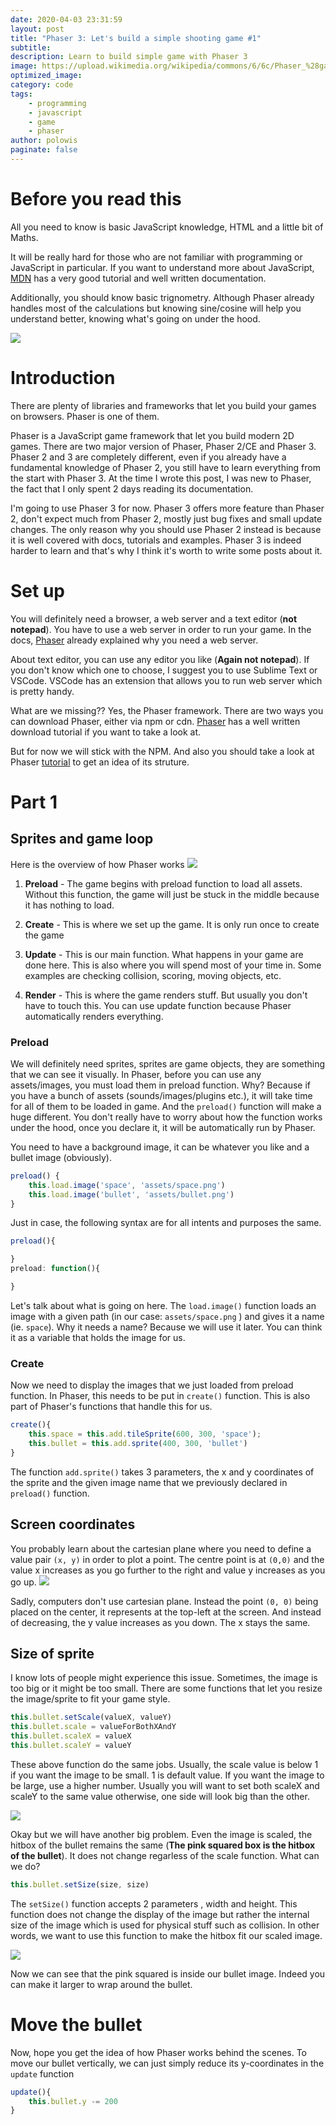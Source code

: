 ```yaml
---
date: 2020-04-03 23:31:59
layout: post
title: "Phaser 3: Let's build a simple shooting game #1"
subtitle:
description: Learn to build simple game with Phaser 3
image: https://upload.wikimedia.org/wikipedia/commons/6/6c/Phaser_%28game_framework%29_logo.png
optimized_image:
category: code
tags:
    - programming
    - javascript
    - game
    - phaser
author: polowis
paginate: false
---
```

# Before you read this

All you need to know is basic JavaScript knowledge, HTML and a little bit of Maths.

It will be really hard for those who are not familiar with programming or JavaScript in particular. If you want to understand more about JavaScript, [MDN](https://developer.mozilla.org/en-US/docs/Web/Tutorials) has a very good tutorial and well written documentation.

Additionally, you should know basic trignometry. Although Phaser already handles most of the calculations but knowing sine/cosine will help you understand better, knowing what's going on under the hood.

<img src="https://upload.wikimedia.org/wikipedia/commons/6/6c/Phaser_%28game_framework%29_logo.png"/>

# Introduction
There are plenty of libraries and frameworks that let you build your games on browsers. Phaser is one of them.

Phaser is a JavaScript game framework that let you build modern 2D games. There are two major version of Phaser, Phaser 2/CE and Phaser 3. Phaser 2 and 3 are completely different, even if you already have a fundamental knowledge of Phaser 2, you still have to learn everything from the start with Phaser 3. At the time I wrote this post, I was new to Phaser, the fact that I only spent 2 days reading its documentation. 

I'm going to use Phaser 3 for now. Phaser 3 offers more feature than Phaser 2, don't expect much from Phaser 2, mostly just bug fixes and small update changes. The only reason why you should use Phaser 2 instead is because it is well covered with docs, tutorials and examples. Phaser 3 is indeed harder to learn and that's why I think it's worth to write some posts about it.

# Set up

You will definitely need a browser, a web server and a text editor (**not notepad**). You have to use a web server in order to run your game. In the docs, [Phaser](http://www.phaser.io/tutorials/getting-started/index) already explained why you need a web server. 

About text editor, you can use any editor you like (**Again not notepad**). If you don't know which one to choose, I suggest you to use Sublime Text or VSCode. VSCode has an extension that allows you to run web server which is pretty handy.

What are we missing??
Yes, the Phaser framework. There are two ways you can download Phaser, either via npm or cdn. [Phaser](https://phaser.io/download/stable) has a well written download tutorial if you want to take a look at.

But for now we will stick with the NPM. And also you should take a look at Phaser [tutorial](https://phaser.io/tutorials/getting-started-phaser3) to get an idea of  its struture. 

# Part 1

## Sprites and game loop

Here is the overview of how Phaser works
<img src="https://leanpub.com/site_images/html5shootemupinanafternoon/game_loop.png"/>

1. **Preload** - The game begins with preload function to load all assets. Without this function, the game will just be stuck in the middle because it has nothing to load.

2. **Create** -  This is where we set up the game. It is only run once to create the game

3. **Update** - This is our main function. What happens in your game are done here. This is also where you will spend most of your time in. Some examples are checking collision, scoring, moving objects, etc.

4. **Render** - This is where the game renders stuff. But usually you don't have to touch this. You can use update function because Phaser automatically renders everything.

### Preload
We will definitely need sprites, sprites are game objects, they are something that we can see it visually. In Phaser, before you can use any assets/images, you must load them in preload function. Why? Because if you have a bunch of assets (sounds/images/plugins etc.), it will take time for all of them to be loaded in game. And the ```preload()``` function will make a huge different. You don't really have to worry about how the function works under the hood, once you declare it, it will be automatically run by Phaser.

You need to have a background image, it can be whatever you like and a bullet image (obviously). 

```js
preload() {
    this.load.image('space', 'assets/space.png')
    this.load.image('bullet', 'assets/bullet.png')
}
```

Just in case, the following syntax are for all intents and purposes the same.
```js
preload(){

}
preload: function(){

}
```
Let's talk about what is going on here. The ```load.image()``` function loads an image with a given path (in our case: ```assets/space.png``` ) and gives it a name (ie. ```space```). Why it needs a name? Because we will use it later. You can think it as a variable that holds the image for us.

### Create

Now we need to display the images that we just loaded from preload function. In Phaser, this needs to be put in ```create()``` function. This is also part of Phaser's functions that handle this for us.

```js
create(){
    this.space = this.add.tileSprite(600, 300, 'space');
    this.bullet = this.add.sprite(400, 300, 'bullet')
}
```
The function ```add.sprite()``` takes 3 parameters, the x and y coordinates of the sprite and the given image name that we previously declared in ```preload()``` function. 

## Screen coordinates
You probably learn about the cartesian plane where you need to define a value pair ```(x, y)``` in order to plot a point. The centre point is at ```(0,0)``` and the value x increases as you go further to the right and value y increases as you go up.
<img src="https://processing.org/tutorials/drawing/imgs/drawing-03.svg"/>

Sadly, computers don't use cartesian plane. Instead the point ```(0, 0)``` being placed on the center, it represents at the top-left at the screen. And instead of decreasing, the y value increases as you down. The x stays the same. 

## Size of sprite

I know lots of people might experience this issue. Sometimes, the image is too big or it might be too small. There are some functions that let you resize the image/sprite to fit your game style. 

```js
this.bullet.setScale(valueX, valueY) 
this.bullet.scale = valueForBothXAndY
this.bullet.scaleX = valueX
this.bullet.scaleY = valueY
```

These above function do the same jobs. Usually, the scale value is below 1 if you want the image to be small. 1 is default value. If you want the image to be large, use a higher number. Usually you will want to set both scaleX and scaleY to the same value otherwise, one side will look big than the other. 

<img src="https://polowishome.files.wordpress.com/2020/04/screen-shot-2020-04-04-at-12.13.57-pm.png"/>

Okay but we will have another big problem. Even the image is scaled, the hitbox of the bullet remains the same (**The pink squared box is the hitbox of the bullet**). It does not change regarless of the scale function. What can we do?


```js
this.bullet.setSize(size, size)
```
The ```setSize()``` function accepts 2 parameters , width and height. This function does not change the display of the image but rather the internal size of the image which is used for physical stuff such as collision. In other words, we want to use this function to make the hitbox fit our scaled image. 

<img src="https://polowishome.files.wordpress.com/2020/04/screen-shot-2020-04-04-at-12.17.25-pm.png">

Now we can see that the pink squared is inside our bullet image. Indeed you can make it larger to wrap around the bullet.  

# Move the bullet

Now, hope you get the idea of how Phaser works behind the scenes. To move our bullet vertically, we can just simply reduce its y-coordinates in the ```update``` function

```js
update(){
    this.bullet.y -= 200
}
```
